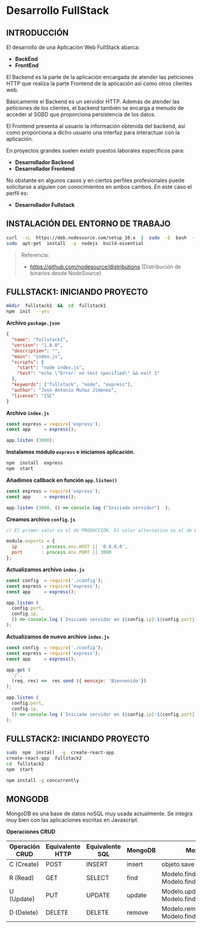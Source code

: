 # Desarrollo FullStack


## INTRODUCCIÓN

El desarrollo de una Aplicación Web FullStack abarca:

- **BackEnd**
- **FrontEnd**

El Backend es la parte de la aplicación encargada de atender las peticiones HTTP que realiza la parte Frontend de la aplicación así como otros clientes web.

Básicamente el Backend es un servidor HTTP. Además de atender las peticiones de los clientes, el backend también se encarga a menudo de acceder al SGBD que proporciona persistencia de los datos.

El Frontend presenta al usuario la información obtenida del backend, así como proporciona a dicho usuario una interfaz para interactuar con la aplicación.

En proyectos grandes suelen existir puestos laborales específicos para:

- **Desarrollador Backend**
- **Desarrollador Frontend**

No obstante en algunos casos y en ciertos perfiles profesionales puede solicitarse a alguien con conocimientos en ambos cambos. En este caso el perfil es:

- **Desarrollador Fullstack**



## INSTALACIÓN DEL ENTORNO DE TRABAJO

```bash 
curl  -sL  https://deb.nodesource.com/setup_10.x  |  sudo  -E  bash  -
sudo  apt-get  install  -y  nodejs  build-essential
```

> Referencia: 
> -  https://github.com/nodesource/distributions  (Distribución de binarios desde NodeSource)


## FULLSTACK1: INICIANDO PROYECTO

```bash
mkdir  fullstack1  &&  cd  fullstack1
npm  init  --yes
```

**Archivo `package.json`**

```json
{
  "name": "fullstack1",
  "version": "1.0.0",
  "description": "",
  "main": "index.js",
  "scripts": {
    "start": "node index.js",
    "test": "echo \"Error: no test specified\" && exit 1"
  },
  "keywords": ["fullstack", "node", "express"],
  "author": "José Antonio Muñoz Jiménez",
  "license": "ISC"
}

```

**Archivo `index.js`**

```js
const express = require('express');
const app     = express();

app.listen (3000);
```

**Instalamos módulo `express` e iniciamos aplicación.**

```bash
npm  install  express
npm  start
```

**Añadimos callback en función `app.listen()`**

```js
const express = require('express');
const app     = express();

app.listen (3000, () => console.log ("Iniciado servidor")  );
```

**Creamos archivo `config.js`**

```js
// El primer valor es el de PRODUCCIÓN. El valor alternativo es el de DESARROLLO

module.exports = {
  ip         : process.env.HOST || '0.0.0.0',
  port       : process.env.PORT || 3000
};
```


**Actualizamos archivo `index.js`**

```js
const config  = require('./config');
const express = require('express');
const app     = express();

app.listen (
  config.port, 
  config.ip, 
  () => console.log (`Iniciado servidor en ${config.ip}:${config.port}`) 
);
```

**Actualizamos de nuevo archivo `index.js`**

```js
const config  = require('./config');
const express = require('express');
const app     = express();

app.get (
  '/',
  (req, res) =>  res.send ({ mensaje: 'Bienvenido'})
);

app.listen (
  config.port,
  config.ip,
  () => console.log (`Iniciado servidor en ${config.ip}:${config.port}`) 
);
```

## FULLSTACK2: INICIANDO PROYECTO

```bash
sudo  npm  install  -g  create-react-app
create-react-app  fullstack2
cd  fullstack2
npm  start 
```

```bash
npm install -g concurrently
```


## MONGODB

MongoDB es una base de datos noSQL muy usada actualmente. Se integra muy bien con las aplicaciones escritas en Javascript.


**Operaciones CRUD**

| Operación CRUD  | Equivalente HTTP | Equivalente SQL | MongoDB        | Mongoose                                 |
|-----------------|------------------|-----------------|----------------|------------------------------------------|
| C (Create)      | POST             | INSERT          | insert         | objeto.save                              |         
| R (Read)        | GET              | SELECT          | find           | Modelo.find   / Modelo.findOne           |
| U (Update)      | PUT              | UPDATE          | update         | Modelo.update / Modelo.findOneAndUpdate  |
| D (Delete)      | DELETE           | DELETE          | remove         | Modelo.remove / Modelo.findOneAndRemove  |
